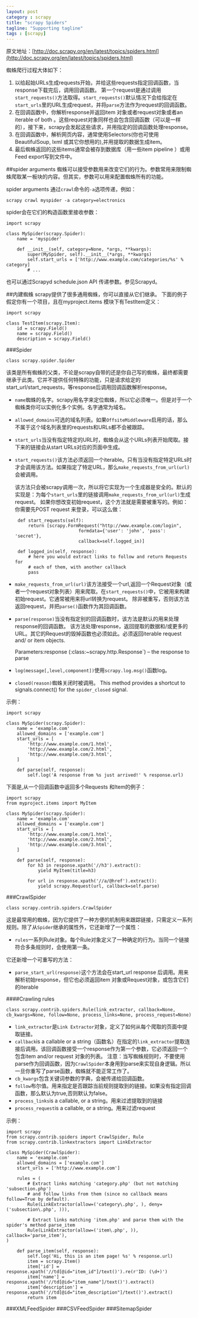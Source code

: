 ```yaml
---
layout: post
category : scrapy
title: "scrapy Spiders"
tagline: "Supporting tagline"
tags : [scrapy]
---
```

原文地址：[http://doc.scrapy.org/en/latest/topics/spiders.html](http://doc.scrapy.org/en/latest/topics/spiders.html)

蜘蛛爬行过程大体如下：

 1. 以给起始URLs生成requests开始，并给这些requests指定回调函数，当response下载完后，调用回调函数。
 第一个request是通过调用`start_requests()`方法取得。`start_requests()`默认情况下会给指定在`start_urls`里的URL生成request，并将`parse`方法作为request的回调函数。
 2. 在回调函数中，你解析response并返回item 对象或者request对象或者an iterable of both 。这些request对象同样也会包含回调函数（可以是一样的），接下来，scrapy会发起这些请求，并用指定的回调函数处理response。
 3. 在回调函数中，解析网页内容，通常使用Selectors(你也可使用BeautifulSoup, lxml 或其它你想用的),并用提取的数据生成item。
 4. 最后蜘蛛返回的这些items通常会被存到数据库（用一些item pipeline ）或用Feed export写到文件中。

##spider arguments 
蜘蛛可以接受参数用来改变它们的行为。参数常用来限制蜘蛛爬取某一板块的内容。但其实，参数可以用来配置蜘蛛所有的功能。

spider arguments 通过`crawl`命令的`-a`选项传递，例如：

    scrapy crawl myspider -a category=electronics
    
spider会在它们的构造函数里接收参数：


	import scrapy

	class MySpider(scrapy.Spider):
    	name = 'myspider'

    	def __init__(self, category=None, *args, **kwargs):
        	super(MySpider, self).__init__(*args, **kwargs)
        	self.start_urls = ['http://www.example.com/categories/%s' % category]
        	# ...


也可以通过Scrapyd schedule.json API 传递参数。参见Scrapyd。

##内建蜘蛛
scrapy提供了很多通用蜘蛛，你可以直接从它们继承。
下面的例子假定你有一个项目，且在myproject.items 模块下有TestItem定义：

	import scrapy

	class TestItem(scrapy.Item):
    	id = scrapy.Field()
    	name = scrapy.Field()
    	description = scrapy.Field()


###Spider


	class scrapy.spider.Spider


该类是所有蜘蛛的父类，不论是scrapy自带的还是你自己写的蜘蛛，最终都需要继承于此类。它并不提供任何特殊的功能，只是请求给定的start_url/start_requests，等response后调用回调函数解析response。

 - `name`蜘蛛的名字。scrapy用名字来定位蜘蛛，所以它必须唯一。但是对于一个蜘蛛类你可以实例化多个实例。名字通常为域名。
 - `allowed_domains`可选的域名列表。如果`OffsiteMiddleware`启用的话，那么不属于这个域名列表里的requests和URLs都不会被跟踪。
 - `start_urls`当没有指定特定的URL时，蜘蛛会从这个URLs列表开始爬取。接下来的链接会从start URLs对应的页面中生成。
 - `start_requests()`该方法必须返回一个iterable。只有当没有指定特定URLs时才会调用该方法。如果指定了特定URL，那么`make_requests_from_url(url)`会被调用。
 	
	该方法只会被scrapy调用一次，所以将它实现为一个生成器是安全的。默认的实现是：为每个`start_urls`里的链接调用`make_requests_from_url(url)`生成request。
	如果你想改变初始request，这个方法就是需要被重写的。例如：你需要先POST request 来登录，可以这么做：

	  	def start_requests(self):
		  	return [scrapy.FormRequest("http://www.example.com/login",
                               formdata={'user': 'john', 'pass': 'secret'},
                               callback=self.logged_in)]

	  	def logged_in(self, response):
		  	# here you would extract links to follow and return Requests for
		  	# each of them, with another callback
		  	pass

 - `make_requests_from_url(url)`该方法接受一个url,返回一个Request对象（或者一个request对象列表）用来爬取。在`start_requests()`中，它被用来构建初始request。它通常被用来将url转换为request。
 除非被重写，否则该方法返回request，并把`parse()`函数作为其回调函数。
 - `parse(response)`当没有指定别的回调函数时，该方法是默认的用来处理response的回调函数。
 该方法处理response，返回提取的数据和/或更多的URL。其它的Request的毁掉函数也必须如此。必须返回iterable request and/ or item objects.

	 Parameters:response (:class:~scrapy.http.Response`) – the response to parse


- `log(message[,level,component])`使用`scrapy.log.msg()`函数log。
- `closed(reason)`蜘蛛关闭时被调用。 This method provides a shortcut to signals.connect() for the `spider_closed` signal.

示例：

	import scrapy

	class MySpider(scrapy.Spider):
    	name = 'example.com'
    	allowed_domains = ['example.com']
    	start_urls = [
        	'http://www.example.com/1.html',
        	'http://www.example.com/2.html',
        	'http://www.example.com/3.html',
    	]

    	def parse(self, response):
        	self.log('A response from %s just arrived!' % response.url)
        

 
下面是,从一个回调函数中返回多个Requests 和Item的例子：

	import scrapy
	from myproject.items import MyItem

	class MySpider(scrapy.Spider):
    	name = 'example.com'
    	allowed_domains = ['example.com']
    	start_urls = [
        	'http://www.example.com/1.html',
        	'http://www.example.com/2.html',
        	'http://www.example.com/3.html',
    	]

    	def parse(self, response):
        	for h3 in response.xpath('//h3').extract():
            	yield MyItem(title=h3)

        	for url in response.xpath('//a/@href').extract():
            	yield scrapy.Request(url, callback=self.parse)

###CrawlSpider

	class scrapy.contrib.spiders.CrawlSpider

这是最常用的蜘蛛，因为它提供了一种方便的机制用来跟踪链接，只需定义一系列规则。除了从`Spider`继承的属性外，它还新增了一个属性：

 - `rules`一系列Rule对象。每个Rule对象定义了一种确定的行为。当同一个链接符合多条规则时，会使用第一条。

它还新增一个可重写的方法：

 - `parse_start_url(response)`这个方法会在start_url response 后调用。用来解析初始response，但它也必须返回item 对象或Request对象，或包含它们的iterable 

####Crawling rules

	class scrapy.contrib.spiders.Rule(link_extractor, callback=None, cb_kwargs=None, follow=None, process_links=None, process_request=None)


 - `link_extractor`是`Link Extractor`对象，定义了如何从每个爬取的页面中提取链接。
 - `callback`is a callable or a string（函数名）在指定的`link_extractor`提取连接后调用。该回调函数接受一个response作为第一个参数，它必须返回一个包含item and/or request 对象的列表。
 注意：当写蜘蛛规则时，不要使用parse作为回调函数，因为`CrawlSpider`本身用到parse来实现自身逻辑。所以一旦你重写了parse函数，蜘蛛就不能正常工作了。
 - `cb_kwargs`包含关键词参数的字典，会被传递给回调函数。
 - `follow`布尔值。用来指定是否跟踪当前规则提取到的链接。如果没有指定回调函数，那么默认为true,否则默认为false。
 - `process_links`is a callable, or a string。用来过滤提取到的链接
 - `process_request`is a callable, or a string。用来过滤request

示例：

	import scrapy
	from scrapy.contrib.spiders import CrawlSpider, Rule
	from scrapy.contrib.linkextractors import LinkExtractor

	class MySpider(CrawlSpider):
    	name = 'example.com'
    	allowed_domains = ['example.com']
    	start_urls = ['http://www.example.com']

    	rules = (
        	# Extract links matching 'category.php' (but not matching 'subsection.php')
        	# and follow links from them (since no callback means follow=True by default).
        	Rule(LinkExtractor(allow=('category\.php', ), deny=('subsection\.php', ))),

        	# Extract links matching 'item.php' and parse them with the spider's method parse_item
        	Rule(LinkExtractor(allow=('item\.php', )), callback='parse_item'),
    )

    	def parse_item(self, response):
        	self.log('Hi, this is an item page! %s' % response.url)
        	item = scrapy.Item()
        	item['id'] = response.xpath('//td[@id="item_id"]/text()').re(r'ID: (\d+)')
        	item['name'] = response.xpath('//td[@id="item_name"]/text()').extract()
        	item['description'] = response.xpath('//td[@id="item_description"]/text()').extract()
        	return item

 
###XMLFeedSpider
###CSVFeedSpider
###SitemapSpider
 
